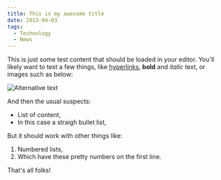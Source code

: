 ```yaml
---
title: This is my awesome title
date: 2013-04-03
tags:
  - Technology
  - News
---
```


This is just some test content that should be loaded in your editor. You'll likely want to test a few things, like [hyperlinks](http://google.com), **bold** and *italic* text, or images such as below:

![Alternative text](http://farm1.static.flickr.com/197/448894025_839c6c7f29_o.jpg)

And then the usual suspects:

- List of content,
- In this case a straigh bullet list,

But it should work with other things like:

1. Numbered lists,
1. Which have these pretty numbers on the first line.

That's all folks!